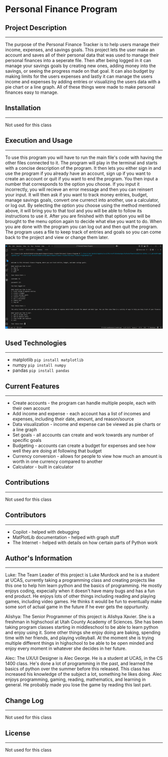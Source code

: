 # Personal Finance Program

## Project Description
---
The purpose of the Personal Finance Tracker is to help users manage their income, expenses, and savings goals. This project lets the user make an account and saves all of their personal data that was used to manage their personal finances into a seperate file. Then after being logged in it can manage your savings goals by creating new ones, adding money into the savings, or seeing the progress made on that goal. It can also budget by making limits for the users expenses and lastly it can manage the users income and expenses by adding entries or visualizing the users data with a pie chart or a line graph. All of these things were made to make personal finances easy to manage.  
 

## Installation
---
Not used for this class  

## Execution and Usage
---
To use this program you will have to run the main file's code with having the other files connected to it. The program will play in the terminal and starts with a concise description of the program. It then lets you either sign in and use the program if you already have an account, sign up if you want to create an account or quit if you want to end the program. You then input a number that corresponds to the option you choose. If you input it incorrectly, you will recieve an error message and then you can reinsert your input. It will then ask if you want to track money entries, budget, manage savings goals, convert one currenct into another, use a calculator, or log out. By selecting the option you choose using the method mentioned above, it will bring you to that tool and you will be able to follow its instructions to use it. After you are finished with that option you will be brought to the menu option again to decide what else you want to do. When you are done with the program you can log out and then quit the program. The program uses a file to keep track of entries and goals so you can come back to the project and view or change them later.

![image](image.png)  

## Used Technologies
---
+ matplotlib
`pip install matplotlib`
+ numpy
`pip install numpy`
+ pandas
`pip install pandas`  

## Current Features
---
+ Create accounts - the program can handle multiple people, each with their own account
+ Add income and expense - each account has a list of incomes and expenses, including their date, amount, and reason/source
+ Data visualization - income and expense can be viewed as pie charts or a line graph
+ Set goals - all accounts can create and work towards any number of specific goals
+ Budgeting - accounts can create a budget for expenses and see how well they are doing at following that budget
+ Currency conversion - allows for people to view how much an amount is worth in one currency compared to another
+ Calculator - built in calculator  


## Contributions
---
Not used for this class  

## Contributors
---
+ Copilot - helped with debugging
+ MatPlotLib documentation - helped with graph stuff
+ The Internet - helped with details on how certain parts of Python work  

## Author's Information
---
Luke: The Team Leader of this project is Luke Murdock and he is a student at UCAS, currently taking a programming class and creating projects like this one to help him learn python and the basics of programming. He mostly enjoys coding, expecially when it doesn't have many bugs and has a fun end product. He enjoys lots of other things including reading and playing games, including video games. He thinks it would be fun to eventually make some sort of actual game in the future if he ever gets the oppurtunity.

Alishya: The Senior Programmer of this project is Alishya Xavier. She is a freshman in highschool at Utah County Academy of Sciences. She has been taking program classes starting in middleschool to be able to learn python and enjoy using it. Some other things she enjoy doing are baking, spending time with her friends, and playing volleyball. At the moment she is trying multiple different things in highschool to be able to be open minded and enjoy every moment in whatever she decides in her future.

Alec: The UX/UI Designer is Alec George. He is a student at UCAS, in the CS 1400 class. He's done a lot of programming in the past, and learned the basics of python over the summer before this released. This class has increased his knowledge of the subject a lot, something he likes doing. Alec enjoys programming, gaming, reading, mathematics, and learning in general. He probably made you lose the game by reading this last part.  

## Change Log
---
Not used for this class  

## License
---
Not used for this class  
